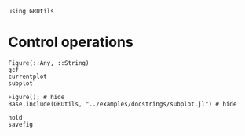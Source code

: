 ```@setup plot
using GRUtils
```
# Control operations
```@docs
Figure(::Any, ::String)
gcf
currentplot
subplot
```
```@example plot
Figure(); # hide
Base.include(GRUtils, "../examples/docstrings/subplot.jl") # hide
```
```@docs
hold
savefig
```
